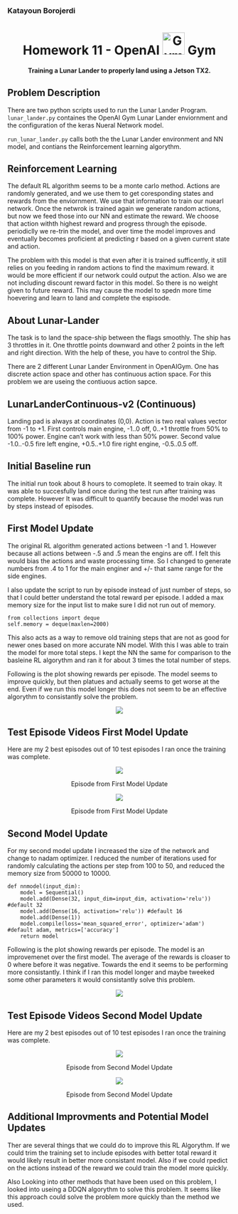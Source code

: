 <h3>
  Katayoun Borojerdi
<h3>

<h1 align="center">
  Homework 11 - OpenAI
  <img src="https://gym.openai.com/assets/dist/home/header/home-icon-54c30e2345.svg" alt="Gym" width="50">
  Gym
</h1>

<h4 align="center">
  Training a Lunar Lander to properly land using a Jetson TX2.
</h4>

## Problem Description
There are two python scripts used to run the Lunar Lander Program.
```lunar_lander.py```
containes the OpenAI Gym Lunar Lander enviornment and the configuration of the keras Nueral Network model.

```run_lunar_lander.py```
calls both the the Lunar Lander environment and NN model, and contians the Reinforcement learning algorythm.

## Reinforcement Learning 
The default RL algorithm  seems to be a monte carlo method. Actions are randomly generated, and we use them to get coresponding states and rewards from the enviornment. We use that information to train our nuearl network. Once the netwrok is trained again we generate random actions, but now we feed those into our NN and estimate the reward. We choose that action withth highest reward and progress through the episode. periodiclly we re-trin the model, and over time the model improves and eventually becomes proficient at predicting r based on a given current state and action.

The problem with this model is that even after it is trained sufficently, it still relies on you feeding in random actions to find the maximum reward. it would be more efficient if our network could output the action. Also we are not including discount reward factor in this model. So there is no weight given to future reward. This may cause the model to spedn more time hoevering and learn to land and complete the espisode.

## About Lunar-Lander
The task is to land the space-ship between the flags smoothly. The ship has 3 throttles in it. One throttle points downward and other 2 points in the left and right direction. With the help of these, you have to control the Ship.

There are 2 different Lunar Lander Environment in OpenAIGym. One has discrete action space and other has continuous action space. For this problem we are useing the contiuous action sapce.

## LunarLanderContinuous-v2 (Continuous)
Landing pad is always at coordinates (0,0). Action is two real values vector from -1 to +1. First controls main engine, -1..0 off, 0..+1 throttle from 50% to 100% power. Engine can’t work with less than 50% power. Second value -1.0..-0.5 fire left engine, +0.5..+1.0 fire right engine, -0.5..0.5 off.

## Initial Baseline run
The initial run took about 8 hours to comoplete. It seemed to train okay. It was able to succesfully land once during the test run after training was complete. However It was difficult to quantify because the model was run by steps instead of episodes.

## First Model Update
The original RL algorithm generated actions between -1 and 1. However because all actions between -.5 and .5 mean the engins are off. I felt this would bias the actions and waste processing time. So I changed to generate numbers from .4 to 1 for the main enginer and +/- that same range for the side engines.

I also update the script to run by episode instead of just number of steps, so that I could better understand the total reward per episode. I added a max memory size for the input list to make sure I did not run out of memory. 

```
from collections import deque
self.memory = deque(maxlen=2000)
```

This also acts as a way to remove old training steps that are not as good for newer ones based on more accurate NN model. With this I was able to train the model for more total steps. I kept the NN the same for comparison to the basleine RL algorythm and ran it for about 3 times the total number of steps.

Following is the plot showing rewards per episode. The model seems to improve quickly, but then platues and actually seems to get worse at the end. Even if we run this model longer this does not seem to be an effective algorythm to consistantly solve the problem.

<div align="center">
<img src="../HW11/Run1Files/Model_Update_1.svg">
 </div>


## Test Episode Videos First Model Update
Here are my 2 best episodes out of 10 test episodes I ran once the training was complete.
  
<div align="center">
<img src="../HW11/videos/Lunar_lander_run1.gif">
<p>Episode from First Model Update</p>
</div>

<div align="center">
<img src="../HW11/videos/Lunar_lander_run2.gif">
<p>Episode from First Model Update</p>
</div>

## Second Model Update
For my second model update I increased the size of the network and change to nadam optimizer. I reduced the number of iterations used for randomly calculating the actions per step from 100 to 50, and reduced the memory size from 50000 to 10000.

```
def nnmodel(input_dim):
    model = Sequential()
    model.add(Dense(32, input_dim=input_dim, activation='relu')) #default 32
    model.add(Dense(16, activation='relu')) #default 16
    model.add(Dense(1))
    model.compile(loss='mean_squared_error', optimizer='adam') #default adam, metrics=['accuracy']
    return model
```

Following is the plot showing rewards per episode. The model is an improvemenet over the first model. The average of the rewards is cloaser to 0 where before it was negative. Towards the end it seems to be performing more consistantly. I think if I ran this model longer and maybe tweeked some other parameters it would consistantly solve this problem.

<div align="center">
<img src="../HW11/Run2files/Model_Update_2.svg">
</div>

## Test Episode Videos Second Model Update
Here are my 2 best episodes out of 10 test episodes I ran once the training was complete.
  
<div align="center">
<img src="../HW11/videos/Lunar_lander_run3.gif">
<p>Episode from Second Model Update</p>
</div>

<div align="center">
<img src="../HW11/videos/Lunar_lander_run4.gif">
<p>Episode from Second Model Update</p>
</div>

## Additional Improvments and Potential Model Updates
Ther are several things that we could do to improve this RL Algorythm. If we could trim the training set to include episodes with better total reward it would likely result in better more consistant model. Also if we could rpedict on the actions instead of the reward we could train the model more quickly.

Also Looking into other methods that have been used on this problem, I looked into useing a DDQN algorythm to solve this problem. It seems like this approach could solve the problem more quickly than the method we used.
